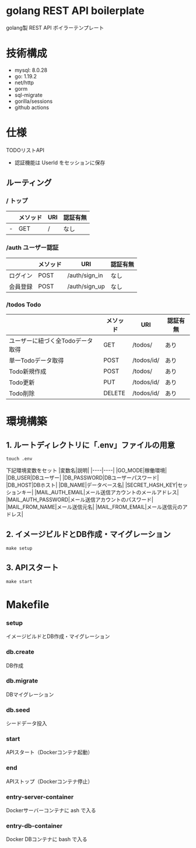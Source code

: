 # golang REST API boilerplate
golang製 REST API ボイラーテンプレート

# 技術構成
- mysql: 8.0.28
- go: 1.19.2
- net/http
- gorm
- sql-migrate
- gorilla/sessions
- github actions

# 仕様
TODOリストAPI
- 認証機能は UserId をセッションに保存

## ルーティング

### / トップ
|   | メソッド | URI | 認証有無 |
| - | ------- | --- | ------ |
| - | GET | / | なし |

### /auth ユーザー認証
|   | メソッド | URI | 認証有無 |
| - | ------- | --- | ------ |
| ログイン | POST | /auth/sign_in | なし |
| 会員登録 | POST | /auth/sign_up | なし |

### /todos Todo
|   | メソッド | URI | 認証有無 |
| - | ------- | --- | ------ |
| ユーザーに紐づく全Todoデータ取得 | GET | /todos/ | あり |
| 単一Todoデータ取得 | POST | /todos/id/ | あり |
| Todo新規作成 | POST | /todos/ | あり |
| Todo更新 | PUT | /todos/id/ | あり |
| Todo削除 | DELETE | /todos/id/ | あり |

# 環境構築
## 1. ルートディレクトリに「.env」ファイルの用意
```
touch .env
```
下記環境変数をセット
|変数名|説明|
|----|----|
|GO_MODE|稼働環境|
|DB_USER|DBユーザー|
|DB_PASSWORD|DBユーザーパスワード|
|DB_HOST|DBホスト|
|DB_NAME|データベース名|
|SECRET_HASH_KEY|セッションキー|
|MAIL_AUTH_EMAIL|メール送信アカウントのメールアドレス|
|MAIL_AUTH_PASSWORD|メール送信アカウントのパスワード|
|MAIL_FROM_NAME|メール送信元名|
|MAIL_FROM_EMAIL|メール送信元のアドレス|

## 2. イメージビルドとDB作成・マイグレーション
```
make setup
```

## 3. APIスタート
```
make start
```


# Makefile
### setup
イメージビルドとDB作成・マイグレーション

### db.create
DB作成

### db.migrate
DBマイグレーション

### db.seed
シードデータ投入

### start
APIスタート（Dockerコンテナ起動）

### end
APIストップ（Dockerコンテナ停止）

### entry-server-container
Dockerサーバーコンテナに ash で入る

### entry-db-container
Docker DBコンテナに bash で入る